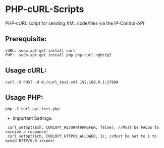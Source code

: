 # PHP-cURL-Scripts
PHP-cURL script for sending XML code/files via the IP-Control-API 

## Prerequisite:
```
cURL: sudo apt-get install curl 
PHP:  sudo apt-get install php php-curl nghttp2 
```

## Usage cURL:
```
curl -X POST -d @./curl_test.xml 192.168.0.1:27994
```

## Usage PHP:
```
php -f curl_api_test.php
```

- Important Settings:
```
 curl_setopt($ch, CURLOPT_RETURNTRANSFER, false); //Must be FALSE to receive a response!
 curl_setopt($ch, CURLOPT_HTTP09_ALLOWED, 1); //Must be set to 1 to avoid HTTP/0.9 issues!
 ```
